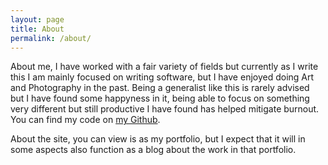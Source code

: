 ```yaml
---
layout: page
title: About
permalink: /about/
---
```


About me, I have worked with a fair variety of fields but currently as I write this I am mainly focused on writing software, but I have enjoyed doing Art and Photography in the past. Being a generalist like this is rarely advised but I have found some happyness in it, being able to focus on something very different but still productive I have found has helped mitigate burnout. You can find my code on [my Github](https://github.com/megadarken).

About the site, you can view is as my portfolio, but I expect that it will in some aspects also function as a blog about the work in that portfolio.
